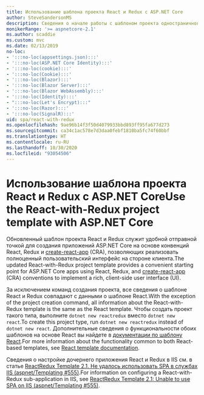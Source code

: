 ```yaml
---
title: Использование шаблона проекта React и Redux с ASP.NET Core
author: SteveSandersonMS
description: Сведения о начале работы с шаблоном проекта одностраничного приложения (SPA) ASP.NET Core для React с Redux и create-react-app.
monikerRange: '>= aspnetcore-2.1'
ms.author: scaddie
ms.custom: mvc
ms.date: 02/13/2019
no-loc:
- ':::no-loc(appsettings.json):::'
- ':::no-loc(ASP.NET Core Identity):::'
- ':::no-loc(cookie):::'
- ':::no-loc(Cookie):::'
- ':::no-loc(Blazor):::'
- ':::no-loc(Blazor Server):::'
- ':::no-loc(Blazor WebAssembly):::'
- ':::no-loc(Identity):::'
- ":::no-loc(Let's Encrypt):::"
- ':::no-loc(Razor):::'
- ':::no-loc(SignalR):::'
uid: spa/react-with-redux
ms.openlocfilehash: 9ae96b14f3f50d4079933bbd893ff95fa677d273
ms.sourcegitcommit: ca34c1ac578e7d3daa0febf1810ba5fc74f60bbf
ms.translationtype: HT
ms.contentlocale: ru-RU
ms.lasthandoff: 10/30/2020
ms.locfileid: "93054506"
---
```

# <a name="use-the-react-with-redux-project-template-with-aspnet-core"></a><span data-ttu-id="19f2a-103">Использование шаблона проекта React и Redux с ASP.NET Core</span><span class="sxs-lookup"><span data-stu-id="19f2a-103">Use the React-with-Redux project template with ASP.NET Core</span></span>

<span data-ttu-id="19f2a-104">Обновленный шаблон проекта React и Redux служит удобной отправной точкой для создания приложений ASP.NET Core на основе конвенций React, Redux и [create-react-app](https://github.com/facebookincubator/create-react-app) (CRA), позволяющих реализовать полноценный пользовательский интерфейс на стороне клиента.</span><span class="sxs-lookup"><span data-stu-id="19f2a-104">The updated React-with-Redux project template provides a convenient starting point for ASP.NET Core apps using React, Redux, and [create-react-app](https://github.com/facebookincubator/create-react-app) (CRA) conventions to implement a rich, client-side user interface (UI).</span></span>

<span data-ttu-id="19f2a-105">За исключением команд создания проекта, все сведения о шаблоне React и Redux совпадают с данными о шаблоне React.</span><span class="sxs-lookup"><span data-stu-id="19f2a-105">With the exception of the project creation command, all information about the React-with-Redux template is the same as the React template.</span></span> <span data-ttu-id="19f2a-106">Чтобы создать проект такого типа, выполните `dotnet new reactredux` вместо `dotnet new react`.</span><span class="sxs-lookup"><span data-stu-id="19f2a-106">To create this project type, run `dotnet new reactredux` instead of `dotnet new react`.</span></span> <span data-ttu-id="19f2a-107">Дополнительные сведения о функциональности обоих шаблонов на основе React вы найдете в [документации по шаблону React](xref:spa/react).</span><span class="sxs-lookup"><span data-stu-id="19f2a-107">For more information about the functionality common to both React-based templates, see [React template documentation](xref:spa/react).</span></span>

<span data-ttu-id="19f2a-108">Сведения о настройке дочернего приложения React и Redux в IIS см. в статье [ReactRedux Template 2.1. Не удалось использовать SPA в службах IIS (aspnet/Templating &num;555)](https://github.com/aspnet/Templating/issues/555).</span><span class="sxs-lookup"><span data-stu-id="19f2a-108">For information on configuring a React-with-Redux sub-application in IIS, see [ReactRedux Template 2.1: Unable to use SPA on IIS (aspnet/Templating &num;555)](https://github.com/aspnet/Templating/issues/555).</span></span>
